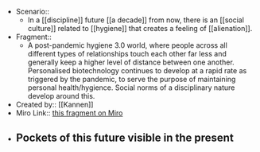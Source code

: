 - Scenario:: 
    - In a [[discipline]] future [[a decade]] from now, there is an [[social culture]] related to [[hygiene]] that creates a feeling of [[alienation]].
- Fragment:: 
    - A post-pandemic hygiene 3.0 world, where people across all different types of relationships touch each other far less and generally keep a higher level of distance between one another. Personalised biotechnology continues to develop at a rapid rate as triggered by the pandemic, to serve the purpose of maintaining personal health/hygience. Social norms of a disciplinary nature develop around this.
- Created by:: [[Kannen]]
- Miro Link:: [this fragment on Miro](https://miro.com/app/board/o9J_kpEmVVk=/?moveToWidget=3074457348849941145&cot=6)
- **Pockets of this future visible in the present**
    - 
